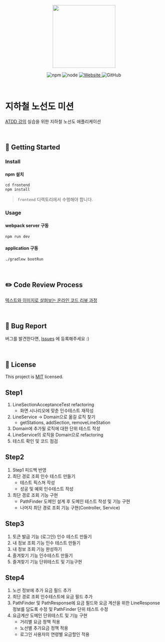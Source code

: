 <p align="center">
    <img width="200px;" src="https://raw.githubusercontent.com/woowacourse/atdd-subway-admin-frontend/master/images/main_logo.png"/>
</p>
<p align="center">
  <img alt="npm" src="https://img.shields.io/badge/npm-%3E%3D%205.5.0-blue">
  <img alt="node" src="https://img.shields.io/badge/node-%3E%3D%209.3.0-blue">
  <a href="https://edu.nextstep.camp/c/R89PYi5H" alt="nextstep atdd">
    <img alt="Website" src="https://img.shields.io/website?url=https%3A%2F%2Fedu.nextstep.camp%2Fc%2FR89PYi5H">
  </a>
  <img alt="GitHub" src="https://img.shields.io/github/license/next-step/atdd-subway-service">
</p>

<br>

# 지하철 노선도 미션
[ATDD 강의](https://edu.nextstep.camp/c/R89PYi5H) 실습을 위한 지하철 노선도 애플리케이션

<br>

## 🚀 Getting Started

### Install
#### npm 설치
```
cd frontend
npm install
```
> `frontend` 디렉토리에서 수행해야 합니다.

### Usage
#### webpack server 구동
```
npm run dev
```
#### application 구동
```
./gradlew bootRun
```
<br>

## ✏️ Code Review Process
[텍스트와 이미지로 살펴보는 온라인 코드 리뷰 과정](https://github.com/next-step/nextstep-docs/tree/master/codereview)

<br>

## 🐞 Bug Report

버그를 발견한다면, [Issues](https://github.com/next-step/atdd-subway-service/issues) 에 등록해주세요 :)

<br>

## 📝 License

This project is [MIT](https://github.com/next-step/atdd-subway-service/blob/master/LICENSE.md) licensed.

## Step1 

1. LineSectionAcceptanceTest refactoring
    - 화면 시나리오에 맞춘 인수테스트 재작성
2. LineService -> Domain으로 옮길 로직 찾기
    - getStations, addSection, removeLineStation
3. Domain에 추가될 로직에 대한 단위 테스트 작성
4. LineService의 로직을 Domain으로 refactoring
5. 테스트 확인 및 코드 점검

## Step2

1. Step1 피드백 반영
2. 최단 경로 조회 인수 테스트 만들기
    - 테스트 픽스쳐 작성
    - 성공 및 예외 인수테스트 작성
3. 최단 경로 조회 기능 구현
    - PathFinder 도메인 설계 후 도메인 테스트 작성 및 기능 구현
    - 나머지 최단 경로 조회 기능 구현(Controller, Service)       
    
## Step3

1. 토큰 발급 기능 (로그인) 인수 테스트 만들기
2. 내 정보 조회 기능 인수 테스트 만들기
3. 내 정보 조회 기능 완성하기
4. 즐겨찾기 기능 인수테스트 만들기
5. 즐겨찾기 기능 단위테스트 및 기능구현

## Step4

1. 노선 정보에 추가 요금 필드 추가
2. 최단 경로 조회 인수테스트에 요금 필드 추가
3. PathFinder 및 PathResponse에 요금 필드와 요금 계산을 위한 LineResponse정보를 담도록 수정 및 PathFinder 단위 테스트 수정
4. 요금계산 도메인 단위테스트 및 기능 구현
    - 거리별 요금 정책 적용
    - 노선별 추가요금 정책 적용
    - 로그인 사용자의 연령별 요금할인 적용